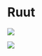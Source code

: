 # Ruut

<a href = "https://s8.gifyu.com/images/Screenshot_1654429998.png" target = "_blank"> <img src = "https://s8.gifyu.com/images/Screenshot_1654429998.png" /> </a>

<a href = "https://s8.gifyu.com/images/Screenshot_1654430011.png" target = "_blank"> <img src = "https://s8.gifyu.com/images/Screenshot_1654430011.png" /> </a>

